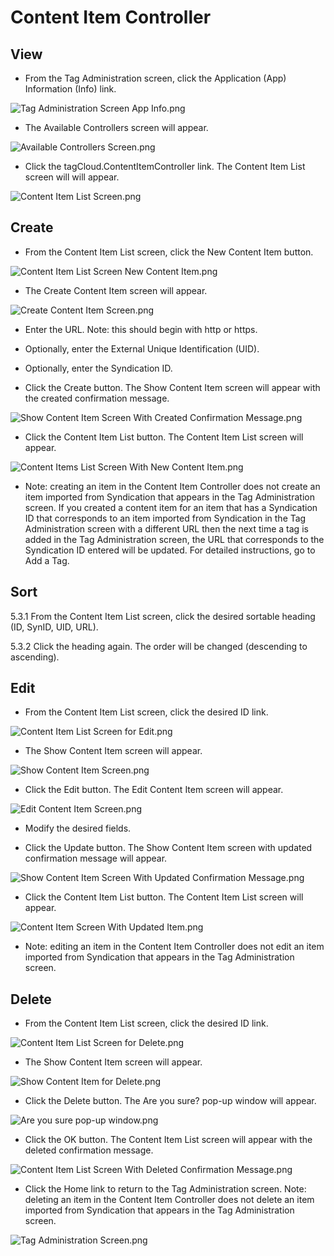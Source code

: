 # Content Item Controller

## View

+ From the Tag Administration screen, click the Application (App) Information (Info) link.
 
![Tag Administration Screen App Info.png](images/Tag_Administration_Screen_App_Info.png)

+ The Available Controllers screen will appear.

![Available Controllers Screen.png](images/Available_Controllers_Screen.png) 

+ Click the tagCloud.ContentItemController link.  The Content Item List screen will 
will appear.
 
![Content Item List Screen.png](images/Content_Item_List_Screen.png)

## Create

+ From the Content Item List screen, click the New Content Item button.  

![Content Item List Screen New Content Item.png](images/Content_Item_List_Screen_New_Content_Item.png) 

+ The Create Content Item screen will appear.
 
![Create Content Item Screen.png](images/Create_Content_Item_Screen.png)

+ Enter the URL.  Note: this should begin with http or https.

+ Optionally, enter the External Unique Identification (UID).

+ Optionally, enter the Syndication ID.

+ Click the Create button.  The Show Content Item screen will appear with the created confirmation message.

![Show Content Item Screen With Created Confirmation Message.png](images/Show_Content_Item_Screen_With_Created_Confirmation_Message.png) 

+ Click the Content Item List button.  The Content Item List screen will appear.

![Content Items List Screen With New Content Item.png](images/Content_Items_List_Screen_With_New_Content_Item.png)

* Note: creating an item in the Content Item Controller does not create an item imported from Syndication that appears in the Tag Administration screen.  If you created a content item for an item that has a Syndication ID that corresponds to an item imported from Syndication in the Tag Administration screen with a different URL then the next time a tag is added in the Tag Administration screen, the URL that corresponds to the Syndication ID entered will be updated.  For detailed instructions, go to Add a Tag.

## Sort

5.3.1 From the Content Item List screen, click the desired sortable heading (ID, SynID, UID, URL).

5.3.2 Click the heading again.  The order will be changed (descending to ascending).

## Edit

+ From the Content Item List screen, click the desired ID link.

![Content Item List Screen for Edit.png](images/Content_Item_List_Screen_for_Edit.png) 

+ The Show Content Item screen will appear.

![Show Content Item Screen.png](images/Show_Content_Item_Screen.png) 

+ Click the Edit button.  The Edit Content Item screen will appear.

![Edit Content Item Screen.png](images/Edit_Content_Item_Screen.png) 

+ Modify the desired fields.

+ Click the Update button.  The Show Content Item screen with updated confirmation message will appear.

![Show Content Item Screen With Updated Confirmation Message.png](images/Show_Content_Item_Screen_With_Updated_Confirmation_Message.png) 

+ Click the Content Item List button.  The Content Item List screen will appear.

![Content Item Screen With Updated Item.png](images/Content_Item_Screen_With_Updated_Item.png)

* Note: editing an item in the Content Item Controller does not edit an item imported from Syndication that appears in the Tag Administration screen.

## Delete

+ From the Content Item List screen, click the desired ID link.

![Content Item List Screen for Delete.png](images/Content_Item_List_Screen_for_Delete.png)  

+ The Show Content Item screen will appear.

![Show Content Item for Delete.png](images/Show_Content_Item_for_Delete.png) 

+ Click the Delete button.  The Are you sure? pop-up window will appear.

![Are you sure pop-up window.png](images/Are_you_sure_pop-up_window.png) 

+ Click the OK button.  The Content Item List screen will appear with the deleted confirmation message.

![Content Item List Screen With Deleted Confirmation Message.png](images/Content_Item_List_Screen_With_Deleted_Confirmation_Message.png)
 
+ Click the Home link to return to the Tag Administration screen. Note: deleting an item in the Content Item Controller does not delete an item imported from Syndication that appears in the Tag Administration screen.
 
![Tag Administration Screen.png](images/Tag_Administration_Screen.png)
